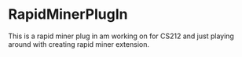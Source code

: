 # RapidMinerPlugIn
This is a rapid miner plug in am working on for CS212 and just playing around with creating rapid miner extension.
